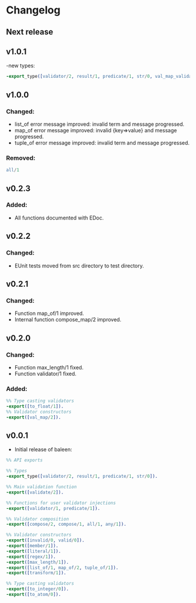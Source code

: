 # Changelog


## Next release

## v1.0.1
-new types:
```erlang
-export_type([validator/2, result/1, predicate/1, str/0, val_map_validator/3, val_map_result/2]).
```

## v1.0.0

### Changed:
- list_of error message improved: invalid term and message progressed.
- map_of error message improved: invalid {key=>value} and message progressed.
- tuple_of error message improved: invalid term and message progressed.

### Removed:
```erlang
all/1
```


## v0.2.3

### Added:
- All functions documented with EDoc.


## v0.2.2

### Changed:
- EUnit tests moved from src directory to test directory.


## v0.2.1

### Changed:
- Function map_of/1 improved.
- Internal function compose_map/2 improved.


## v0.2.0

### Changed:
- Function max_length/1 fixed.
- Function validator/1 fixed.

### Added:
```erlang
%% Type casting validators
-export([to_float/1]).
%% Validator constructors
-export([val_map/2]).
```
 
## v0.0.1

- Initial release of baleen:

```erlang
%% API exports

%% Types
-export_type([validator/2, result/1, predicate/1, str/0]).

%% Main validation function
-export([validate/2]).

%% Functions for user validator injections
-export([validator/1, predicate/1]).

%% Validator composition
-export([compose/2, compose/1, all/1, any/1]).

%% Validator constructors
-export([invalid/0, valid/0]).
-export([member/1]).
-export([literal/1]).
-export([regex/1]).
-export([max_length/1]).
-export([list_of/1, map_of/2, tuple_of/1]).
-export([transform/1]).

%% Type casting validators
-export([to_integer/0]).
-export([to_atom/0]).
```

